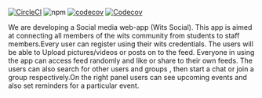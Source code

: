 [![CircleCI](https://circleci.com/gh/MrDeyi/Versatile-Developers.svg?style=svg)](https://app.circleci.com/pipelines/github/MrDeyi/Versatile-Developers)
![npm](https://img.shields.io/npm/v/npm)
[![codecov](https://codecov.io/gh/MrDeyi/Versatile-Developers/branch/master/graph/badge.svg?token=RJPDG1L139)](https://codecov.io/gh/MrDeyi/Versatile-Developers)
[![Codecov](https://img.shields.io/codecov/c/github/Lindokuhle777/Short-Courses)](https://codecov.io/github/Lindokuhle777/Short-Courses/commit/1a9e06eb94c4d9ed9ede8ded3ffceba418eb63e1)




We are developing a Social media web-app (Wits Social). This app is aimed at connecting all members of the wits community from students to staff members.Every user can register using their wits credentials. The users will be able to Upload pictures/videos or posts on to the feed. Everyone in using the app can access feed randomly and like or share to their own feeds. The users can also search for other users and groups , then start a chat or join a group respectively.On the right panel users can see upcoming events and also set reminders for a particular event.
